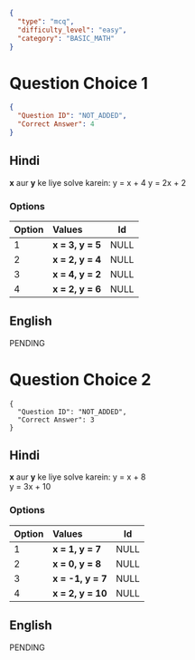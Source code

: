 ```json
{
  "type": "mcq",
  "difficulty_level": "easy",
  "category": "BASIC_MATH"
}
```

# Question Choice 1
```json
{
  "Question ID": "NOT_ADDED",
  "Correct Answer": 4
}
```

## Hindi
**x** aur **y** ke liye solve karein:
y = x + 4
y = 2x + 2

### Options
| Option | Values                 |Id     |
|:-------|:-----------------------|:-----:|
| 1      | **x = 3, y = 5**       |NULL   |
| 2      | **x = 2, y = 4**       |NULL   |
| 3      | **x = 4, y = 2**       |NULL   |
| 4      | **x = 2, y = 6**       |NULL   |


## English
PENDING

# Question Choice 2
```questionChoiceMetaData
{
  "Question ID": "NOT_ADDED",
  "Correct Answer": 3
}
```

## Hindi
**x** aur **y** ke liye solve karein:
y = x + 8  
y = 3x + 10

### Options
| Option | Values                 |Id     |
|:-------|:-----------------------|:-----:|
| 1      | **x = 1, y = 7**       |NULL   |
| 2      | **x = 0, y = 8**       |NULL   |
| 3      | **x = -1, y = 7**      |NULL   |
| 4      | **x = 2, y = 10**      |NULL   |

## English
PENDING
